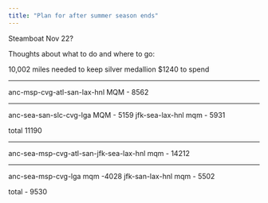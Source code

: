 ```yaml
---
title: "Plan for after summer season ends"
---
```


Steamboat Nov 22?

Thoughts about what to do and where to go:


10,002 miles needed to keep silver medallion
$1240 to spend

---
anc-msp-cvg-atl-san-lax-hnl
MQM - 8562

-------
anc-sea-san-slc-cvg-lga
MQM - 5159
jfk-sea-lax-hnl
mqm - 5931

total 11190

----
anc-sea-msp-cvg-atl-san-jfk-sea-lax-hnl
mqm - 14212

---
anc-sea-msp-cvg-lga
mqm -4028
jfk-san-lax-hnl
mqm - 5502

total - 9530

